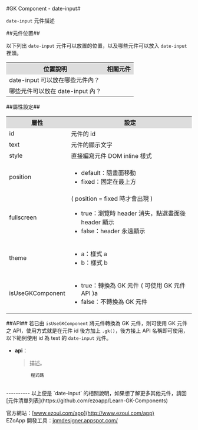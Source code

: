 #GK Component - date-input#

`date-input` 元件描述  

##元件位置##

以下列出 `date-input` 元件可以放置的位置，以及哪些元件可以放入 `date-input` 裡頭。
<table>
<tr>
<th style="background:#ddd;">位置說明</th>
<th style="background:#ddd;">相關元件</th>
</tr>
<tr>
<td>date-input 可以放在哪些元件內？
</td>
<td></td>
</tr>
<tr>
<td>哪些元件可以放在 date-input 內？</td>
<td></td>
</tr>
</table>

##屬性設定##
<table>

<tr>
<th style="background:#ddd;">屬性</th>
<th style="background:#ddd;">設定</th>
</tr>

<tr>
<td>id</td>
<td>元件的 id</td>
</tr>

<tr>
<td>text</td>
<td>元件的顯示文字</td>
</tr>

<tr>
<td>style</td>
<td>直接編寫元件 DOM inline 樣式</td>
</tr>

<tr>
<td>position</td>
<td><ul>
<li>default：隨畫面移動</li>
<li>fixed：固定在最上方</li>
</ul></td>
</tr>

<tr>
<td>fullscreen</td>
<td>
( position = fixed 時才會出現 )
<ul>
<li>true：瀏覽時 header 消失，點選畫面後 header 顯示</li>
<li>false：header 永遠顯示</li>
</ul></td>
</tr>

<tr>
<td>theme</td>
<td><ul>
<li>a：樣式 a</li>
<li>b：樣式 b</li>
</ul></td>
</tr>

<tr>
<td>isUseGKComponent</td>
<td><ul>
<li>true：轉換為 GK 元件 ( 可使用 GK 元件 API )a</li>
<li>false：不轉換為 GK 元件</li>
</ul></td>
</tr>

</table>

##API##
若已由 `isUseGKComponent` 將元件轉換為 GK 元件，則可使用 GK 元件之 API，使用方式就是在元件 id 後方加上 `.gk()`，後方接上 API 名稱即可使用，以下範例使用 id 為 test 的 `date-input` 元件。

- **api**：  
  	> 描述。

			程式碼


<br/>
----------
以上便是 `date-input` 的相關說明，如果想了解更多其他元件，請回 [元件清單列表](https://github.com/ezoapp/Learn-GK-Components)  

官方網站：[www.ezoui.com/app](http://www.ezoui.com/app)  
EZoApp 開發工具：[jqmdesigner.appspot.com/](http://jqmdesigner.appspot.com/)





